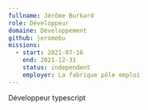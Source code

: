 ```yaml
---
fullname: Jérôme Burkard
role: Développeur
domaine: Développement
github: jeromebu
missions:
  - start: 2021-07-16
    end: 2021-12-31
    status: independent
    employer: La fabrique pôle emploi
---
```


Développeur typescript

